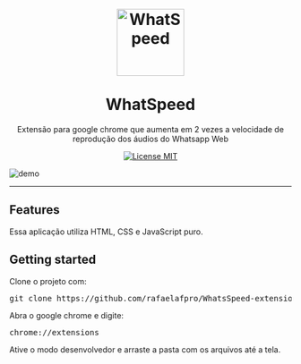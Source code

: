 <h1 align="center">
<br>
  <img src="assets/logotype.png" alt="WhatSpeed" width="120">
<br>
<br>
WhatSpeed
</h1>

<p align="center">Extensão para google chrome que aumenta em 2 vezes a velocidade de reprodução dos áudios do Whatsapp Web</p>

<p align="center">
  <a href="https://opensource.org/licenses/MIT">
    <img src="https://img.shields.io/badge/License-MIT-blue.svg" alt="License MIT" >
  </a>
</p>

[//]: # (Add your gifs/images here:)
<div>
  <img src="assets/gif.gif" alt="demo">
</div>

<hr />

## Features
[//]: # (Add the features of your project here:)
Essa aplicação utiliza HTML, CSS e JavaScript puro.

## Getting started

Clone o projeto com:

<pre>git clone https://github.com/rafaelafpro/WhatsSpeed-extension.git</pre>

Abra o google chrome e digite:

<pre>chrome://extensions</pre>

Ative o modo desenvolvedor e arraste a pasta com os arquivos até a tela.





